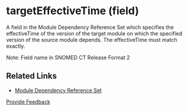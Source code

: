 # targetEffectiveTime (field)

A field in the Module Dependency Reference Set which specifies the effectiveTime of the version of the target module on which the specified version of the source module depends. The effectiveTime must match exactly.

Note: Field name in SNOMED CT Release Format 2

## Related Links

* [Module Dependency Reference Set](<../../../5 reference-set-release-files-specification/5.2 reference-set-types/5.2.4 metadata-reference-sets/5.2.4.2-module-dependency-reference-set.md>)







<a href="https://docs.google.com/forms/d/e/1FAIpQLScTmbZIf0UEQwYDkY27EEWBkaiYkHSbR0_9DmFrMLXoQLyL7Q/viewform?usp=pp_url&entry.1767247133=Release+File+Specification&entry.670899847=targetEffectiveTime%20%28field%29" class="button primary">Provide Feedback</a>
